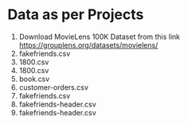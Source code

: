 # Data as per Projects
1. Download MovieLens 100K Dataset from this link https://grouplens.org/datasets/movielens/
2. fakefriends.csv
3. 1800.csv
4. 1800.csv
5. book.csv
6. customer-orders.csv
7. fakefriends.csv
8. fakefriends-header.csv
9. fakefriends-header.csv
